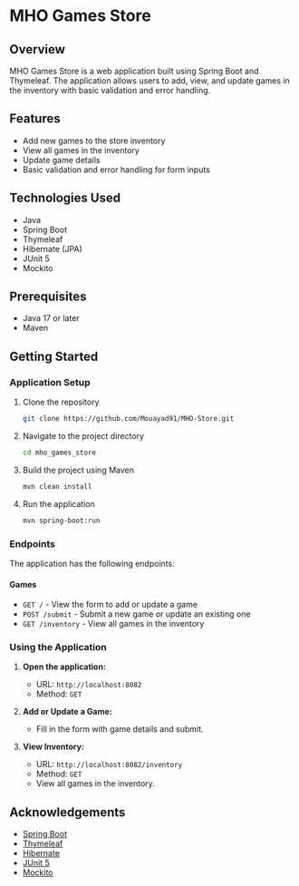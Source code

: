 # MHO Games Store

## Overview

MHO Games Store is a web application built using Spring Boot and Thymeleaf.
 The application allows users to add, view, and update games in the inventory with basic validation and error handling.

## Features

- Add new games to the store inventory
- View all games in the inventory
- Update game details
- Basic validation and error handling for form inputs

## Technologies Used

- Java
- Spring Boot
- Thymeleaf
- Hibernate (JPA)
- JUnit 5
- Mockito

## Prerequisites

- Java 17 or later
- Maven

## Getting Started

### Application Setup

1. Clone the repository

    ```bash
    git clone https://github.com/Mouayad91/MHO-Store.git
    ```

2. Navigate to the project directory

    ```bash
    cd mho_games_store
    ```

3. Build the project using Maven

    ```bash
    mvn clean install
    ```

4. Run the application

    ```bash
    mvn spring-boot:run
    ```

### Endpoints

The application has the following endpoints:

#### Games

- `GET /` - View the form to add or update a game
- `POST /submit` - Submit a new game or update an existing one
- `GET /inventory` - View all games in the inventory

### Using the Application

1. **Open the application:**
    - URL: `http://localhost:8082`
    - Method: `GET`

2. **Add or Update a Game:**
    - Fill in the form with game details and submit.

3. **View Inventory:**
    - URL: `http://localhost:8082/inventory`
    - Method: `GET`
    - View all games in the inventory.

## Acknowledgements

- [Spring Boot](https://spring.io/projects/spring-boot)
- [Thymeleaf](https://www.thymeleaf.org/)
- [Hibernate](https://hibernate.org/)
- [JUnit 5](https://junit.org/junit5/)
- [Mockito](https://site.mockito.org/)
